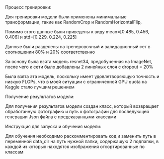 Процесс тренировки:

Для тренировки модели были применены минимальные трансформации, такие как RandomCrop и RandomHorizontalFlip,

Помимо этого данные были приведены к виду mean=[0.485, 0.456, 0.406] и std=[0.229, 0.224, 0.225]

Данные были разделены на тренеровочный и валидационный сет в соотношении 80% и 20% соответственно	

За основу была взята модель resnet34, предобученная на ImageNet, после чего к сети было добавлены 2 линейных слоя с dropout = 20%

Была взята эта модель, поскольку имеет удовлетворяющую точность и низкую FLOPs, что в моей ситуации с ограниченной GPU quota на Kaggle стало лучшим решением

Получение результатов модели:

Для получения результатов модели создан класс, который возвращает обработанную фотографию и путь к фотографии для последующей генерации Json файла с предсказанными классами

Инструкция для запуска и обучения модели:

Для обучения необходимо раскомментировать код и заменить путь в переменной data_dir на путь нужной папки, содержащую 2 подпапки, в каждой из которых находятся изображения отсортированные по классам
